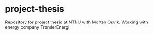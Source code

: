 # project-thesis
Repository for project thesis at NTNU with Morten Osvik. Working with energy company TrønderEnergi.
